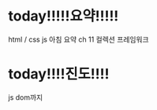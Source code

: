 # today!!!!!요약!!!!!
html / css js
아침 요약
ch 11 컬렉션 프레임워크

# today!!!!진도!!!!
js dom까지
<!--stackedit_data:
eyJoaXN0b3J5IjpbNjg4NDk0ODIzXX0=
-->